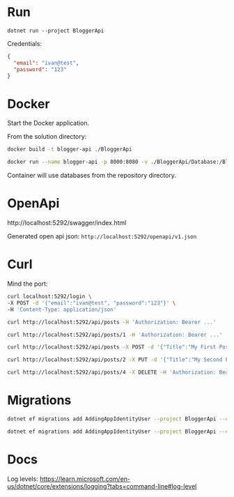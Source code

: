 # Run

`dotnet run --project BloggerApi`

Credentials:

```json
{
  "email": "ivan@test",
  "password": "123"
}
```

# Docker

Start the Docker application.

From the solution directory:

```sh
docker build -t blogger-api ./BloggerApi
```

```sh
docker run --name blogger-api -p 8000:8080 -v ./BloggerApi/Database:/BloggerApi/Database -d --rm blogger-api
```

Container will use databases from the repository directory.

# OpenApi

http://localhost:5292/swagger/index.html

Generated open api json: `http://localhost:5292/openapi/v1.json`

# Curl

Mind the port:

```sh
curl localhost:5292/login \
-X POST -d '{"email":"ivan@test", "password":"123"}' \
-H 'Content-Type: application/json'
```

```sh
curl http://localhost:5292/api/posts -H 'Authorization: Bearer ...'

curl http://localhost:5292/api/posts/1 -H 'Authorization: Bearer ...'

curl http://localhost:5292/api/posts -X POST -d '{"Title":"My First Post", "Content": "Some interesting stuff"}' -H 'Authorization: Bearer ...'

curl http://localhost:5292/api/posts/2 -X PUT -d '{"Title":"My Second Post", "Content": "Some interesting stuff, edits"}' -H "Content-Type: application/json" -H 'Authorization: Bearer ...'

curl http://localhost:5292/api/posts/4 -X DELETE -H 'Authorization: Bearer ...'
```

# Migrations

```sh
dotnet ef migrations add AddingAppIdentityUser --project BloggerApi --context AppIdentityDbContext

dotnet ef migrations add AddingAppIdentityUser --project BloggerApi --context BlogsDbContext
```

# Docs

Log levels:
https://learn.microsoft.com/en-us/dotnet/core/extensions/logging?tabs=command-line#log-level
